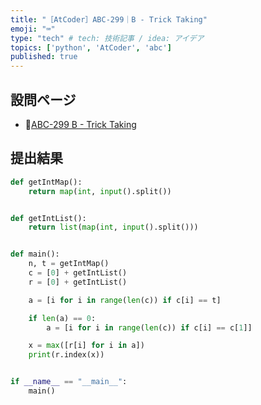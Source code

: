 ```yaml
---
title: "［AtCoder］ABC-299｜B - Trick Taking"
emoji: "⌨️"
type: "tech" # tech: 技術記事 / idea: アイデア
topics: ['python', 'AtCoder', 'abc']
published: true
---
```


## 設問ページ

- 🔗[ABC-299 B - Trick Taking](https://atcoder.jp/contests/abc299/tasks/abc299_b)

## 提出結果

```python
def getIntMap():
    return map(int, input().split())


def getIntList():
    return list(map(int, input().split()))


def main():
    n, t = getIntMap()
    c = [0] + getIntList()
    r = [0] + getIntList()

    a = [i for i in range(len(c)) if c[i] == t]

    if len(a) == 0:
        a = [i for i in range(len(c)) if c[i] == c[1]]

    x = max([r[i] for i in a])
    print(r.index(x))


if __name__ == "__main__":
    main()
```
